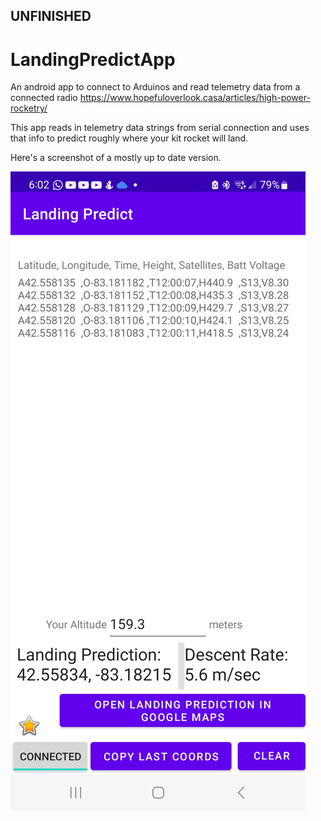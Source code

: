 ## UNFINISHED
# LandingPredictApp
An android app to connect to Arduinos and read telemetry data from a connected radio https://www.hopefuloverlook.casa/articles/high-power-rocketry/

This app reads in telemetry data strings from serial connection and uses that info to predict roughly where your kit rocket will land.

Here's a screenshot of a mostly up to date version.



![screenshot](LandingPredict2.jpg)